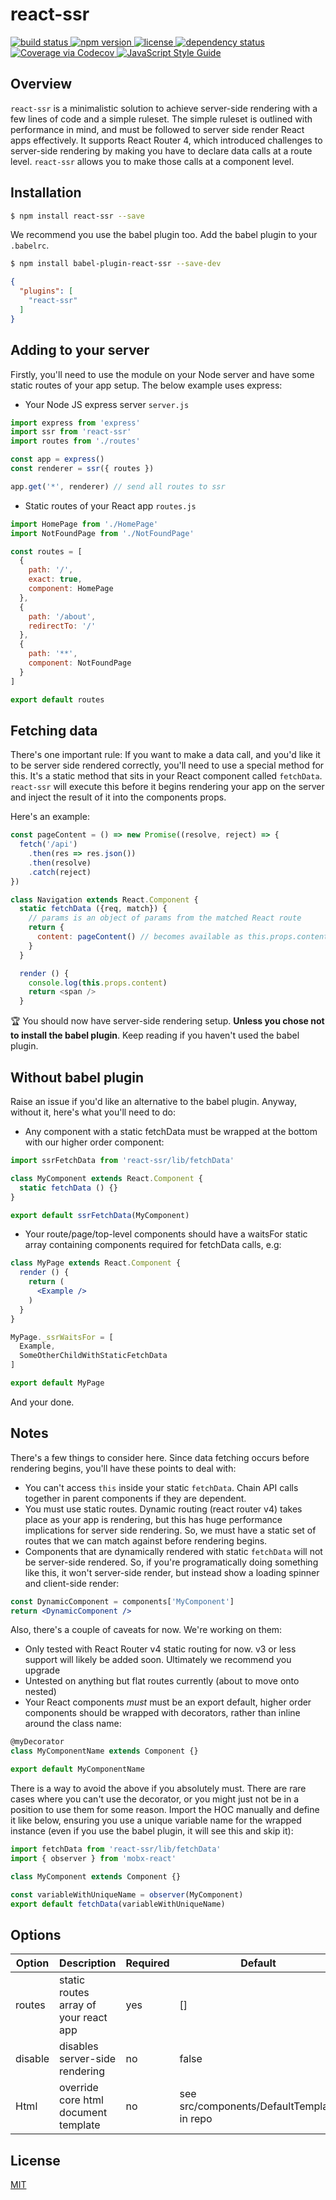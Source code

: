 # react-ssr

<a href="https://travis-ci.org/oayres/react-ssr">
  <img src="https://api.travis-ci.org/oayres/react-ssr.svg?branch=master" alt="build status">
</a>
<a href="https://www.npmjs.com/package/react-ssr">
  <img src="https://img.shields.io/npm/v/react-ssr.svg" alt="npm version">
</a>
<a href="https://github.com/oayres/react-ssr/blob/master/LICENSE.md">
  <img src="https://img.shields.io/npm/l/react-ssr.svg" alt="license">
</a>
<a href="https://david-dm.org/oayres/react-ssr">
  <img src="https://david-dm.org/oayres/react-ssr/status.svg" alt="dependency status">
</a>
<a href="https://codecov.io/github/oayres/react-ssr?branch=master">
  <img src="https://codecov.io/gh/oayres/react-ssr/branch/master/graph/badge.svg" alt="Coverage via Codecov" />
</a>
<a href="https://standardjs.com">
  <img src="https://img.shields.io/badge/code_style-standard-brightgreen.svg" alt="JavaScript Style Guide" />
</a>
<br>

## Overview

`react-ssr` is a minimalistic solution to achieve server-side rendering with a few lines of code and a simple ruleset. The simple ruleset is outlined with performance in mind, and must be followed to server side render React apps effectively. It supports React Router 4, which introduced challenges to server-side rendering by making you have to declare data calls at a route level. `react-ssr` allows you to make those calls at a component level.

## Installation

```sh
$ npm install react-ssr --save
```

We recommend you use the babel plugin too. Add the babel plugin to your `.babelrc`.
```sh
$ npm install babel-plugin-react-ssr --save-dev
```
```json
{
  "plugins": [
    "react-ssr"
  ]
}
```

## Adding to your server

Firstly, you'll need to use the module on your Node server and have some static routes of your app setup. The below example uses express:

- Your Node JS express server
`server.js`
```js
import express from 'express'
import ssr from 'react-ssr'
import routes from './routes'

const app = express()
const renderer = ssr({ routes })

app.get('*', renderer) // send all routes to ssr
```

- Static routes of your React app
`routes.js`
```js
import HomePage from './HomePage'
import NotFoundPage from './NotFoundPage'

const routes = [
  {
    path: '/',
    exact: true,
    component: HomePage
  },
  {
    path: '/about',
    redirectTo: '/'
  },
  {
    path: '**',
    component: NotFoundPage
  }
]

export default routes
```

## Fetching data

There's one important rule: If you want to make a data call, and you'd like it to be server side rendered correctly, you'll need to use a special method for this. It's a static method that sits in your React component called `fetchData`. `react-ssr` will execute this before it begins rendering your app on the server and inject the result of it into the components props.

Here's an example:

```js
const pageContent = () => new Promise((resolve, reject) => {
  fetch('/api')
    .then(res => res.json())
    .then(resolve)
    .catch(reject)
})

class Navigation extends React.Component {
  static fetchData ({req, match}) {
    // params is an object of params from the matched React route
    return {
      content: pageContent() // becomes available as this.props.content
    }
  }

  render () {
    console.log(this.props.content)
    return <span />
  }
```

🏆 You should now have server-side rendering setup. **Unless you chose not to install the babel plugin**. Keep reading if you haven't used the babel plugin.

## Without babel plugin

Raise an issue if you'd like an alternative to the babel plugin. Anyway, without it, here's what you'll need to do:

- Any component with a static fetchData must be wrapped at the bottom with our higher order component:
```jsx
import ssrFetchData from 'react-ssr/lib/fetchData'

class MyComponent extends React.Component {
  static fetchData () {}
}

export default ssrFetchData(MyComponent)
```

- Your route/page/top-level components should have a waitsFor static array containing components required for fetchData calls, e.g:
```jsx
class MyPage extends React.Component {
  render () {
    return (
      <Example />
    )
  }
}

MyPage._ssrWaitsFor = [
  Example,
  SomeOtherChildWithStaticFetchData
]

export default MyPage
```

And your done.

## Notes

There's a few things to consider here. Since data fetching occurs before rendering begins, you'll have these points to deal with:

- You can't access `this` inside your static `fetchData`. Chain API calls together in parent components if they are dependent.
- You must use static routes. Dynamic routing (react router v4) takes place as your app is rendering, but this has huge performance implications for server side rendering. So, we must have a static set of routes that we can match against before rendering begins.
- Components that are dynamically rendered with static `fetchData` will not be server-side rendered. So, if you're programatically doing something like this, it won't server-side render, but instead show a loading spinner and client-side render:
```jsx
const DynamicComponent = components['MyComponent']
return <DynamicComponent />
```

Also, there's a couple of caveats for now. We're working on them:

- Only tested with React Router v4 static routing for now. v3 or less support will likely be added soon. Ultimately we recommend you upgrade
- Untested on anything but flat routes currently (about to move onto nested)
- Your React components _must_ must be an export default, higher order components should be wrapped with decorators, rather than inline around the class name:
```jsx
@myDecorator
class MyComponentName extends Component {}

export default MyComponentName
```
There is a way to avoid the above if you absolutely must. There are rare cases where you can't use the decorator, or you might just not be in a position to use them for some reason. Import the HOC manually and define it like below, ensuring you use a unique variable name for the wrapped instance (even if you use the babel plugin, it will see this and skip it):
```jsx
import fetchData from 'react-ssr/lib/fetchData'
import { observer } from 'mobx-react'

class MyComponent extends Component {}

const variableWithUniqueName = observer(MyComponent)
export default fetchData(variableWithUniqueName)
```

## Options

| Option        | Description                                  | Required | Default                                    |
| ------------- | -------------------------------------------- | -------- | ------------------------------------------ |
| routes        | static routes array of your react app        | yes      | []                                         |
| disable       | disables server-side rendering               | no       | false                                      |
| Html          | override core html document template         | no       | see src/components/DefaultTemplate in repo |

## License

[MIT](https://github.com/oayres/react-ssr/blob/master/LICENSE.md)
